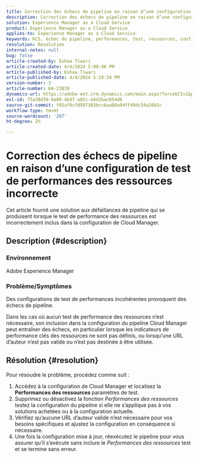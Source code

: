 ```yaml
---
title: Correction des échecs de pipeline en raison d’une configuration de test de performances des ressources incorrecte
description: Correction des échecs de pipeline en raison d’une configuration de test de performances des ressources incorrecte.
solution: Experience Manager as a Cloud Service
product: Experience Manager as a Cloud Service
applies-to: Experience Manager as a Cloud Service
keywords: KCS, échec du pipeline, performances, test, ressources, configuration, KPI, URL, test de performance des ressources
resolution: Resolution
internal-notes: null
bug: false
article-created-by: Eshaa Tiwari
article-created-date: 4/4/2024 5:09:46 PM
article-published-by: Eshaa Tiwari
article-published-date: 4/4/2024 5:10:34 PM
version-number: 3
article-number: KA-23839
dynamics-url: https://adobe-ent.crm.dynamics.com/main.aspx?forceUCI=1&pagetype=entityrecord&etn=knowledgearticle&id=fbe29522-a6f2-ee11-904b-6045bd026dc7
exl-id: 75a38d39-8a00-4bdf-a02c-ebd2bac654d8
source-git-commit: f65af0cfd587303bcc6aa88a94ff40dc34a26b1c
workflow-type: tm+mt
source-wordcount: '207'
ht-degree: 2%

---
```


# Correction des échecs de pipeline en raison d’une configuration de test de performances des ressources incorrecte


Cet article fournit une solution aux défaillances de pipeline qui se produisent lorsque le test de performance des ressources est incorrectement inclus dans la configuration de Cloud Manager.

## Description {#description}


### Environnement

Adobe Experience Manager

### Problème/Symptômes

Des configurations de test de performances incohérentes provoquent des échecs de pipeline.

Dans les cas où aucun test de performance des ressources n’est nécessaire, son inclusion dans la configuration du pipeline Cloud Manager peut entraîner des échecs, en particulier lorsque les indicateurs de performance clés des ressources ne sont pas définis, ou lorsqu’une URL d’auteur n’est pas valide ou n’est pas destinée à être utilisée.


## Résolution {#resolution}


Pour résoudre le problème, procédez comme suit :

1. Accédez à la configuration de Cloud Manager et localisez la <b>Performances des ressources </b>paramètres de test.
2. Supprimez ou désactivez la fonction *Performances des ressources* testez la configuration du pipeline si elle ne s’applique pas à vos solutions achetées ou à la configuration actuelle.
3. Vérifiez qu’aucune URL d’auteur valide n’est nécessaire pour vos besoins spécifiques et ajustez la configuration en conséquence si nécessaire.
4. Une fois la configuration mise à jour, réexécutez le pipeline pour vous assurer qu’il s’exécute sans inclure le *Performances des ressources* test et se termine sans erreur.
